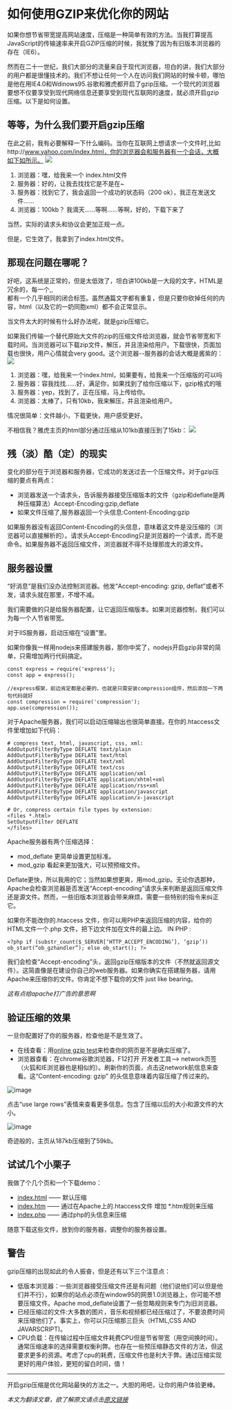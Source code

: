 # 如何使用GZIP来优化你的网站
如果你想节省带宽提高网站速度，压缩是一种简单有效的方法。当我打算提高JavaScript的传输速率来开启GZIP压缩的时候，我犹豫了因为有旧版本浏览器的存在（IE6）。

然而在二十一世纪，我们大部分的流量来自于现代浏览器，坦白的讲，我们大部分的用户都是很懂技术的。我们不想让任何一个人在访问我们网站的时候卡顿，哪怕是他在用IE4.0和Wdinows95.谷歌和雅虎都开启了gzip压缩。一个现代的浏览器要想不仅要享受到现代网络信息还要享受到现代互联网的速度，就必须开启gzip压缩。以下是如何设置。

## 等等，为什么我们要开启gzip压缩
在此之前，我有必要解释一下什么编码。当你在互联网上想请求一个文件时,比如http://www.yahoo.com/index.html，你的浏览器会和服务器有一个会话，大概如下如所示。
![](https://betterexplained.com/wp-content/uploads/compression/HTTP_request.png)

1. 浏览器：嘿，给我来一个 index.html文件
2. 服务器：好的，让我去找找它是不是在~
3. 服务器：找到它了，我会返回一个成功的状态码（200 ok），我正在发送文件……
4. 浏览器：100kb？ 我滴天……等啊……等啊，好的，下载下来了

当然，实际的请求头和协议会更加正规一点。

但是，它生效了，我拿到了index.html文件。

## 那现在问题在哪呢？
好吧，这系统是正常的，但是太低效了，坦白讲100kb是一大段的文字，HTML是冗余的，每一个<html>,<table>,<div>都有一个几乎相同的闭合标签。虽然通篇文字都有重复，但是只要你砍掉任何的内容，html（以及它的一奶同胞xml）都不会正常显示。

当文件太大的时候有什么好办法呢，就是gzip压缩它。

如果我们传输一个替代原始大文件的zip的压缩文件给浏览器，就会节省带宽和下载时间。当浏览器可以下载zip文件，解压，并且渲染给用户。下载很快，页面加载也很快，用户心情就会very good。这个浏览器--服务器的会话大概是酱紫的：
![](https://betterexplained.com/wp-content/uploads/compression/HTTP_request_compressed.png)
1. 浏览器：嘿，给我来一个index.html，如果要有，给我来一个压缩版的可以吗
2. 服务器：容我找找……好，满足你，如果找到了给你压缩以下，gzip格式的哦
3. 服务器：yep，找到了，正在压缩，马上传给你。
4. 浏览器：太棒了，只有10kb，我来解压，并且渲染给用户。

情况很简单：文件越小，下载更快，用户感受更好。

不相信我？雅虎主页的html部分通过压缩从101kb直接压到了15kb：
![](https://betterexplained.com/wp-content/uploads/compression/yahoo.png)

## 残（淡）酷（定）的现实
变化的部分在于浏览器和服务器，它成功的发送过去一个压缩文件。对于gzip压缩的要点有两点：

- 浏览器发送一个请求头，告诉服务器接受压缩版本的文件（gzip和deflate是两种压缩算法）Accept-Encoding:gzip,deflate
- 如果文件压缩了,服务器返回一个头信息:Content-Encoding:gzip

如果服务器没有返回Content-Encoding的头信息，意味着这文件是没压缩的（浏览器可以直接解析的）。请求头Accept-Encoding只是浏览器的一个请求，而不是命令。如果服务器不返回压缩文件，浏览器就不得不处理那庞大的源文件。

## 服务器设置
“好消息”是我们没办法控制浏览器。他发“Accept-encoding: gzip, deflat”或者不发，请求头就在那里，不增不减。

我们需要做的只是给服务器配置，让它返回压缩版本。如果浏览器控制，我们可以为每一个人节省带宽。

对于IIS服务器，启动压缩在“设置”里。

如果你像我一样用nodejs来搭建服务器，那你中奖了，nodejs开启gzip非常的简单，只需增加两行代码搞定。


```
const express = require('express');
const app = express();

//express框架，前边肯定都是必要的，也就是只需安装compression组件，然后添加一下两句代码就好
const compression = require('compression');
app.use(compression());
```


对于Apache服务器，我们可以启动压缩输出也很简单直接。在你的.htaccess文件里增加如下代码：

```
# compress text, html, javascript, css, xml:
AddOutputFilterByType DEFLATE text/plain
AddOutputFilterByType DEFLATE text/html
AddOutputFilterByType DEFLATE text/xml
AddOutputFilterByType DEFLATE text/css
AddOutputFilterByType DEFLATE application/xml
AddOutputFilterByType DEFLATE application/xhtml+xml
AddOutputFilterByType DEFLATE application/rss+xml
AddOutputFilterByType DEFLATE application/javascript
AddOutputFilterByType DEFLATE application/x-javascript

# Or, compress certain file types by extension:
<files *.html>
SetOutputFilter DEFLATE
</files>
```
Apache服务器有两个压缩选择：

- mod_deflate 更简单设置更加标准。
- mod_gzip 看起来更加强大，可以预预缩文件。

Deflate更快，所以我用的它；当然如果想更爽，用mod_gzip。无论你选那种，Apache会检查浏览器是否发送“Accept-encoding”请求头来判断是返回压缩文件还是源文件。然而，一些旧版本浏览器会带来麻烦，需要一些特别的指令来纠正它。

如果你不能改你的.htaccess 文件，你可以用PHP来返回压缩的内容，给你的HTML文件一个.php 文件，把下边文件加在文件的最上边。
IN PHP :
```
<?php if (substr_count($_SERVER[‘HTTP_ACCEPT_ENCODING’], ‘gzip’)) ob_start(“ob_gzhandler”); else ob_start(); ?>
```
我们会检查“Accept-encoding”头，返回gzip压缩版本的文件（不然就返回源文件）。这简直像是在建设你自己的web服务器。如果你确实在搭建服务器，请用Apache来压缩你的文件。你肯定不想下载你的文件 just like bearing。

*这有点给apache打广告的意思啊*

## 验证压缩的效果
一旦你配置好了你的服务器，检查他是不是生效了。
- 在线查看：用[online gzip test](http://www.gidnetwork.com/tools/gzip-test.php)来检查你的网页是不是确实压缩了。
- 浏览器查看：在chrome谷歌浏览器，F12打开 开发者工具--> network页签（火狐和IE浏览器也是相似的）。刷新你的页面，点击这network航信息来查看。这“Content-encoding: gzip” 的头信息意味着内容压缩了传过来的。

![image](https://betterexplained.com/wp-content/uploads/2007/04/chrome-gzip-header.png)

点击“use large rows”表情来查看更多信息。包含了压缩以后的大小和源文件的大小。

![image](https://betterexplained.com/wp-content/uploads/2007/04/request-size.png)

奇迹般的，主页从187kb压缩到了59kb。

## 试试几个小栗子
我做了个几个页和一个下载demo：
- [index.html](https://betterexplained.com/examples/compressed/index.html) —— 默认压缩
- [index.htm](https://betterexplained.com/examples/compressed/index.htm) —— 通过在Apache上的.htaccess文件 增加 *.htm规则来压缩
- [index.php](https://betterexplained.com/examples/compressed/index.php) —— 通过php的头信息来压缩

随意下载这些文件，放到你的服务器，调整你的服务器设置。

## 警告
gzip压缩的出现如此的令人振奋，但是还有以下三个注意点：
- 低版本浏览器：一些浏览器接受压缩文件还是有问题（他们说他们可以但是他们并不行），如果你的站点必须在window95的网景1.0浏览器上，你可能不想要压缩文件。Apache mod_deflate设置了一些忽略规则来专门为旧浏览器。
- 已经压缩过的文件:大多数的图片，音乐和视频都已经压缩过了，不要浪费时间来压缩他们了。事实上，你可以只压缩那三巨头（HTML,CSS AND JAVARSCRIPT)。
- CPU负载：在传输过程中压缩文件耗费CPU但是节省带宽（用空间换时间）。通常压缩速率的选择需要权衡利弊。也存在一些预压缩静态文件的方法，但这要求更多的资源。考虑了cpu的耗费，压缩文件也是利大于弊。通过压缩实现更好的用户体验，更短的留白时间，值！


---

开启gzip压缩是优化网站最快的方法之一。大胆的用吧，让你的用户体验更棒。


*本文为翻译文章，欲了解原文请点击[原文链接](https://betterexplained.com/articles/how-to-optimize-your-site-with-gzip-compression/)*
